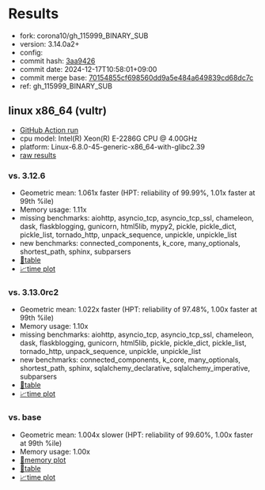 # Results

- fork: corona10/gh_115999_BINARY_SUB
- version: 3.14.0a2+
- config: 
- commit hash: [3aa9426](https://github.com/corona10/cpython/commit/3aa9426)
- commit date: 2024-12-17T10:58:01+09:00
- commit merge base: [70154855cf698560dd9a5e484a649839cd68dc7c](https://github.com/python/cpython/commit/70154855cf698560dd9a5e484a649839cd68dc7c)
- ref: gh_115999_BINARY_SUB

## linux x86_64 (vultr)

- [GitHub Action run](https://github.com/facebookexperimental/free-threading-benchmarking/actions/runs/12367418304)
- cpu model: Intel(R) Xeon(R) E-2286G CPU @ 4.00GHz
- platform: Linux-6.8.0-45-generic-x86_64-with-glibc2.39
- [raw results](bm-20241217-vultr-x86_64-corona10-gh_115999_BINARY_SUB-3.14.0a2%2B-3aa9426.json)

### vs. 3.12.6

- Geometric mean: 1.061x faster (HPT: reliability of 99.99%, 1.01x faster at 99th %ile)
- Memory usage: 1.11x
- missing benchmarks: aiohttp, asyncio_tcp, asyncio_tcp_ssl, chameleon, dask, flaskblogging, gunicorn, html5lib, mypy2, pickle, pickle_dict, pickle_list, tornado_http, unpack_sequence, unpickle, unpickle_list
- new benchmarks: connected_components, k_core, many_optionals, shortest_path, sphinx, subparsers
- [📄table](bm-20241217-vultr-x86_64-corona10-gh_115999_BINARY_SUB-3.14.0a2%2B-3aa9426-vs-3.12.6.md)
- [📈time plot](bm-20241217-vultr-x86_64-corona10-gh_115999_BINARY_SUB-3.14.0a2%2B-3aa9426-vs-3.12.6.svg)

### vs. 3.13.0rc2

- Geometric mean: 1.022x faster (HPT: reliability of 97.48%, 1.00x faster at 99th %ile)
- Memory usage: 1.10x
- missing benchmarks: aiohttp, asyncio_tcp, asyncio_tcp_ssl, chameleon, dask, flaskblogging, gunicorn, html5lib, pickle, pickle_dict, pickle_list, tornado_http, unpack_sequence, unpickle, unpickle_list
- new benchmarks: connected_components, k_core, many_optionals, shortest_path, sphinx, sqlalchemy_declarative, sqlalchemy_imperative, subparsers
- [📄table](bm-20241217-vultr-x86_64-corona10-gh_115999_BINARY_SUB-3.14.0a2%2B-3aa9426-vs-3.13.0rc2.md)
- [📈time plot](bm-20241217-vultr-x86_64-corona10-gh_115999_BINARY_SUB-3.14.0a2%2B-3aa9426-vs-3.13.0rc2.svg)

### vs. base

- Geometric mean: 1.004x slower (HPT: reliability of 99.60%, 1.00x faster at 99th %ile)
- Memory usage: 1.00x
- [🧠memory plot](bm-20241217-vultr-x86_64-corona10-gh_115999_BINARY_SUB-3.14.0a2%2B-3aa9426-vs-base-mem.svg)
- [📄table](bm-20241217-vultr-x86_64-corona10-gh_115999_BINARY_SUB-3.14.0a2%2B-3aa9426-vs-base.md)
- [📈time plot](bm-20241217-vultr-x86_64-corona10-gh_115999_BINARY_SUB-3.14.0a2%2B-3aa9426-vs-base.svg)

